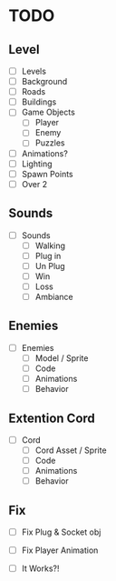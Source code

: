 # TODO

## Level
- [ ] Levels
 - [ ] Background
 - [ ] Roads
 - [ ] Buildings
 - [ ] Game Objects
   - [ ] Player
   - [ ] Enemy
   - [ ] Puzzles
 - [ ] Animations?
 - [ ] Lighting
 - [ ] Spawn Points
 - [ ] Over 2

## Sounds
- [ ] Sounds
    - [ ] Walking
    - [ ] Plug in
    - [ ] Un Plug
    - [ ] Win 
    - [ ] Loss
    - [ ] Ambiance

## Enemies
- [ ] Enemies
    - [ ] Model / Sprite
    - [ ] Code
    - [ ] Animations
    - [ ] Behavior

## Extention Cord
- [ ] Cord
    - [ ] Cord Asset / Sprite
    - [ ] Code
    - [ ] Animations
    - [ ] Behavior

## Fix
- [ ] Fix Plug & Socket obj
- [ ] Fix Player Animation


- [ ] It Works?!